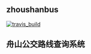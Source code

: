## zhoushanbus
[![travis_build](https://travis-ci.org/Lanseria/zhoushan-bus-routes.svg?branch=master "travis_build")](https://travis-ci.org/Lanseria/zhoushan-bus-routes)
## 舟山公交路线查询系统
